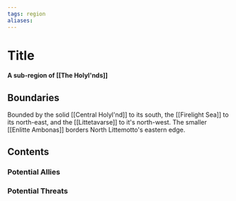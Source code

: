 ```yaml
---
tags: region
aliases:
---
```

# Title
#### A sub-region of [[The Holyl'nds]]
## Boundaries
Bounded by the solid [[Central Holyl'nd]] to its south, the [[Firelight Sea]] to its north-east, and the [[Littetavarse]] to it's north-west. The smaller [[Enlitte Ambonas]] borders North Littemotto's eastern edge.
## Contents
### Potential Allies
### Potential Threats